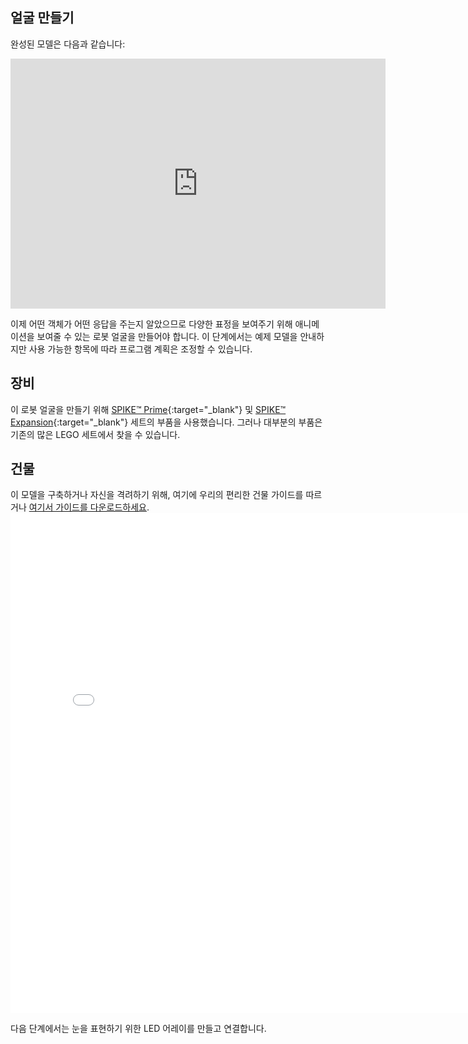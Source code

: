 ## 얼굴 만들기

완성된 모델은 다음과 같습니다:

<iframe src="https://sketchfab.com/models/d0e78282ad3c4436a2ac7a5326983d8b/embed?autospin=0.2&amp;autostart=1" width="600" height="400" frameborder="0"></iframe>

이제 어떤 객체가 어떤 응답을 주는지 알았으므로 다양한 표정을 보여주기 위해 애니메이션을 보여줄 수 있는 로봇 얼굴을 만들어야 합니다. 이 단계에서는 예제 모델을 안내하지만 사용 가능한 항목에 따라 프로그램 계획은 조정할 수 있습니다.

## 장비
이 로봇 얼굴을 만들기 위해 [SPIKE™ Prime](https://education.lego.com/en-gb/product/spike-prime){:target="_blank"} 및 [SPIKE™ Expansion](https://education.lego.com/en-gb/products/lego-education-spike-prime-expansion-set/45680){:target="_blank"} 세트의 부품을 사용했습니다. 그러나 대부분의 부품은 기존의 많은 LEGO 세트에서 찾을 수 있습니다.

## 건물
이 모델을 구축하거나 자신을 격려하기 위해, 여기에 우리의 편리한 건물 가이드를 따르거나 [여기서 가이드를 다운로드하세요](images/robot_face.pdf).
<embed src="images/robot_face.pdf" width="800"  height="800" alt="pdf" pluginspage="http://www.adobe.com/products/acrobat/readstep2.html">
  </p> 
  
  <p spaces-before="0">
    다음 단계에서는 눈을 표현하기 위한 LED 어레이를 만들고 연결합니다.
  </p>
